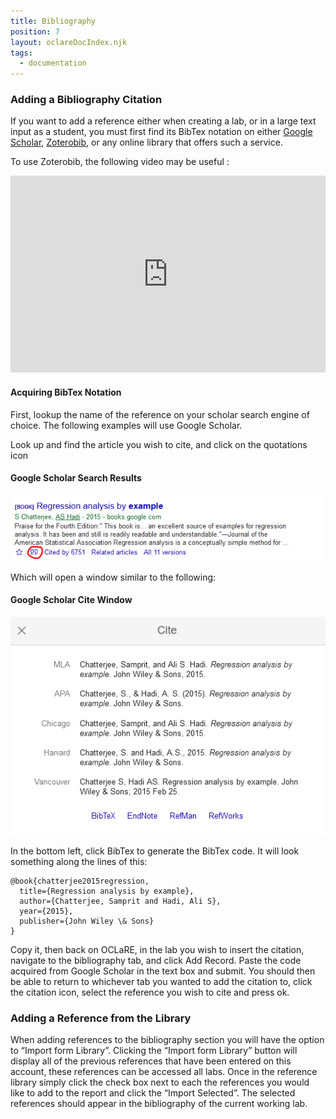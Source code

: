```yaml
---
title: Bibliography
position: 7
layout: oclareDocIndex.njk
tags:
  - documentation
---
```

### Adding a Bibliography Citation

If you want to add a reference either when creating a lab, or in a large text input as a student, you must first find its BibTex notation on either [Google Scholar](https://scholar.google.ca/), [Zoterobib](https://zbib.org/), or any online library that offers such a service.

To use Zoterobib, the following video may be useful : 

<iframe width="100%" height="315" src="https://www.youtube.com/embed/H4L7zTAKmVY" frameborder="0" allow="accelerometer; autoplay; clipboard-write; encrypted-media; gyroscope; picture-in-picture" allowfullscreen></iframe>

#### Acquiring BibTex Notation

First, lookup the name of the reference on your scholar search engine of choice. The following examples will use Google Scholar.

Look up and find the article you wish to cite, and click on the quotations icon

#### Google Scholar Search Results

![Cite Icon](/pub-static/cms/annotation-2020-05-05-133228.png "Google Scholar Search Results")

Which will open a window similar to the following:

#### Google Scholar Cite Window

![Cite Window](/pub-static/cms/annotation-2020-05-05-13322.png "Google Scholar Cite Window")

In the bottom left, click BibTex to generate the BibTex code. It will look something along the lines of this:

```
@book{chatterjee2015regression,
  title={Regression analysis by example},
  author={Chatterjee, Samprit and Hadi, Ali S},
  year={2015},
  publisher={John Wiley \& Sons}
}
```

Copy it, then back on OCLaRE, in the lab you wish to insert the citation, navigate to the bibliography tab, and click Add Record. Paste the code acquired from Google Scholar in the text box and submit. You should then be able to return to whichever tab you wanted to add the citation to, click the citation icon, select the reference you wish to cite and press ok.

### Adding a Reference from the Library

When adding references to the bibliography section you will have the option to “Import form Library”. Clicking the “Import form Library” button will display all of the previous references that have been entered on this account, these references can be accessed all labs. Once in the reference library simply click the check box next to each the references you would like to add to the report and click the “Import Selected”. The selected references should appear in the bibliography of the current working lab.